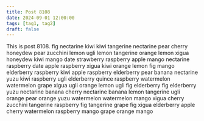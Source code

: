 ```yaml
---
title: Post 8108
date: 2024-09-01 12:00:00
tags: [tag1, tag2]
draft: false
---
```

This is post 8108.
fig
nectarine
kiwi
kiwi
tangerine
nectarine
pear
cherry
honeydew
pear
zucchini
lemon
ugli
lemon
tangerine
orange
lemon
xigua
honeydew
kiwi
mango
date
strawberry
raspberry
apple
mango
nectarine
raspberry
date
apple
raspberry
xigua
kiwi
orange
lemon
fig
mango
elderberry
raspberry
kiwi
apple
raspberry
elderberry
pear
banana
nectarine
yuzu
kiwi
raspberry
ugli
elderberry
quince
raspberry
watermelon
watermelon
grape
xigua
ugli
orange
lemon
ugli
fig
elderberry
fig
elderberry
yuzu
nectarine
banana
cherry
nectarine
banana
lemon
tangerine
ugli
orange
pear
orange
yuzu
watermelon
watermelon
mango
xigua
cherry
zucchini
tangerine
raspberry
fig
tangerine
grape
fig
xigua
elderberry
apple
cherry
watermelon
raspberry
mango
grape
orange
mango

